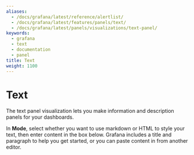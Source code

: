 ```yaml
---
aliases:
  - /docs/grafana/latest/reference/alertlist/
  - /docs/grafana/latest/features/panels/text/
  - /docs/grafana/latest/panels/visualizations/text-panel/
keywords:
  - grafana
  - text
  - documentation
  - panel
title: Text
weight: 1100
---
```


# Text

The text panel visualization lets you make information and description panels for your dashboards.

In **Mode**, select whether you want to use markdown or HTML to style your text, then enter content in the box below. Grafana includes a title and paragraph to help you get started, or you can paste content in from another editor.
